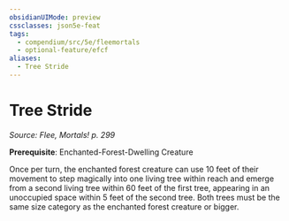 ```yaml
---
obsidianUIMode: preview
cssclasses: json5e-feat
tags:
  - compendium/src/5e/fleemortals
  - optional-feature/efcf
aliases:
  - Tree Stride
---
```

# Tree Stride
*Source: Flee, Mortals! p. 299*  

**Prerequisite**: Enchanted-Forest-Dwelling Creature

Once per turn, the enchanted forest creature can use 10 feet of their movement to step magically into one living tree within reach and emerge from a second living tree within 60 feet of the first tree, appearing in an unoccupied space within 5 feet of the second tree. Both trees must be the same size category as the enchanted forest creature or bigger.